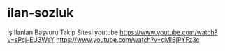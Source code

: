 # ilan-sozluk
İş İlanları Başvuru Takip Sitesi
 youtube
 https://www.youtube.com/watch?v=sPcj-EU3WeY
 https://www.youtube.com/watch?v=qMIBjPYFz3c
